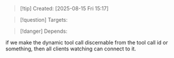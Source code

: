 
>[!tip] Created: [2025-08-15 Fri 15:17]

>[!question] Targets: 

>[!danger] Depends: 

if we make the dynamic tool call discernable from the tool call id or something, then all clients watching can connect to it.